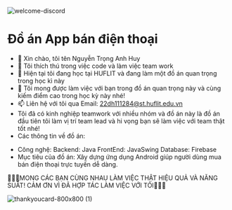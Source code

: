 ![welcome-discord](https://github.com/user-attachments/assets/c2daa23d-1fb6-45ad-87cc-9018701c0a42)
# Đồ án App bán điện thoại
- 👋 Xin chào, tôi tên Nguyễn Trọng Anh Huy
- 👀 Tôi thích thú trong việc code và làm việc team work
- 🌱 Hiện tại tôi đang học tại HUFLIT và đang làm một đồ án quan trọng trong học kì này
- 💞️ Tôi mong được làm việc với bạn trong đồ án quan trọng này và cùng kiếm điểm cao trong học kỳ này nhé!
- 📫 Liên hệ với tôi qua Email: 22dh111284@st.huflit.edu.vn
- Tôi đã có kinh nghiệp teamwork với nhiều nhóm và đồ án này là đồ án đầu tiên tôi làm vị trí team lead và hi vọng bạn sẽ làm việc với team thật tốt nhé!
- Các thông tin về đồ án:
+ Công nghệ:
  Backend: Java
  FrontEnd: JavaSwing
  Database: Firebase
+ Mục tiêu của đồ án: Xây dựng ứng dụng Android giúp người dùng mua bán điện thoại trực tuyến dễ dàng.

💞️💞️💞️MONG CÁC BẠN CÙNG NHAU LÀM VIỆC THẬT HIỆU QUẢ VÀ NĂNG SUẤT! CẢM ƠN VÌ ĐÃ HỢP TÁC LÀM VIỆC VỚI TÔI💞️💞️💞️

![thankyoucard-800x800 (1)](https://github.com/user-attachments/assets/6fc0fe3f-4345-4dea-a79f-05e710c8910b)
